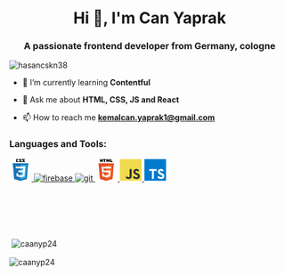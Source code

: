 <h1 align="center">Hi 👋, I'm Can Yaprak</h1>
<h3 align="center">A passionate frontend developer from Germany, cologne</h3>

<p align="left"> <img src="https://komarev.com/ghpvc/?username=caanyp24&label=Profile%20views&color=0e75b6&style=flat" alt="hasancskn38" /> </p>

- 🌱 I’m currently learning **Contentful**

- 💬 Ask me about **HTML, CSS, JS and React**

- 📫 How to reach me **kemalcan.yaprak1@gmail.com**


<h3 align="left">Languages and Tools:</h3>
<p align="left"> 
  <a href="https://www.w3schools.com/css/" target="_blank" rel="noreferrer"> <img src="https://raw.githubusercontent.com/devicons/devicon/master/icons/css3/css3-original-wordmark.svg" alt="css3" width="40" height="40"/> </a> 
  <a href="https://firebase.google.com/" target="_blank" rel="noreferrer"> <img src="https://www.vectorlogo.zone/logos/firebase/firebase-icon.svg" alt="firebase" width="40" height="40"/> </a> 
  <a href="https://git-scm.com/" target="_blank" rel="noreferrer"> <img src="https://www.vectorlogo.zone/logos/git-scm/git-scm-icon.svg" alt="git" width="40" height="40"/> </a> 
  <a href="https://www.w3.org/html/" target="_blank" rel="noreferrer"> <img src="https://raw.githubusercontent.com/devicons/devicon/master/icons/html5/html5-original-wordmark.svg" alt="html5" width="40" height="40"/> </a> 
  <a href="https://developer.mozilla.org/en-US/docs/Web/JavaScript" target="_blank" rel="noreferrer"> <img src="https://raw.githubusercontent.com/devicons/devicon/master/icons/javascript/javascript-original.svg" alt="javascript" width="40" height="40"/> </a> <a href="https://www.typescriptlang.org/" target="_blank" rel="noreferrer"> <img src="https://raw.githubusercontent.com/devicons/devicon/master/icons/typescript/typescript-original.svg" alt="typescript" width="40" height="40"/> </a> </p>

<div style="margin-top:100px;">
 
<p>&nbsp;<img align="center" src="https://github-readme-stats.vercel.app/api?username=caanyp24&show_icons=true&locale=en" alt="caanyp24" /></p>

<p><img align="center" src="https://github-readme-streak-stats.herokuapp.com/?user=caanyp24&" alt="caanyp24" /></p>
</div>
